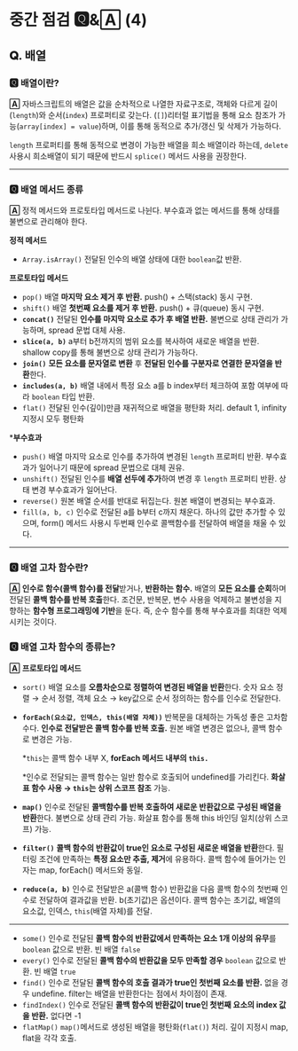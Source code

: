 # 중간 점검 🆀&🄰 (4)

## 𝐐. 배열

### 🆀 배열이란?

**🄰** 자바스크립트의 배열은 값을 순차적으로 나열한 자료구조로, 객체와 다르게 길이(`length`)와 순서(`index`) 프로퍼티로 갖는다. (`[]`)리터럴 표기법을 통해 요소 참조가 가능(`array[index] = value`)하며, 이를 통해 동적으로 추가/갱신 및 삭제가 가능하다.

`length` 프로퍼티를 통해 동적으로 변경이 가능한 배열을 희소 배열이라 하는데, `delete` 사용시 희소배열이 되기 때문에 반드시 `splice()` 메서드 사용을 권장한다.

---

### 🆀 배열 메서드 종류

**🄰** 정적 메서드와 프로토타입 메서드로 나뉜다. 부수효과 없는 메서드를 통해 상태를 불변으로 관리해야 한다.

**정적 메서드**

- `Array.isArray()` 전달된 인수의 배열 상태에 대한 `boolean`값 반환.

**프로토타입 메서드**

- `pop()` 배열 **마지막 요소 제거 후 반환.** push() + 스택(stack) 동시 구현.
- `shift()` 배열 **첫번째 요소를 제거 후 반환.** push() + 큐(queue) 동시 구현.
- **`concat()`** 전달된 **인수를 마지막 요소로 추가 후 배열 반환.** 불변으로 상태 관리가 가능하며, spread 문법 대체 사용.
- **`slice(a, b)`** a부터 b전까지의 범위 요소를 복사하여 새로운 배열을 반환. shallow copy를 통해 불변으로 상태 관리가 가능하다.
- **`join()`** **모든 요소를 문자열로 변환** 후 **전달된 인수를 구분자로 연결한 문자열을 반환**한다.
- **`includes(a, b)`** 배열 내에서 특정 요소 a를 b index부터 체크하여 포함 여부에 따라 `boolean` 타입 반환.
- `flat()` 전달된 인수(깊이)만큼 재귀적으로 배열을 평탄화 처리. default 1, infinity 지정시 모두 평탄화

***부수효과**

- `push()` 배열 마지막 요소로 인수를 추가하여 변경된 `length` 프로퍼티 반환. 부수효과가 일어나기 때문에 spread 문법으로 대체 권유.
- `unshift()` 전달된 인수를 **배열 선두에 추가**하여 변경 후 `length` 프로퍼티 반환. 상태 변경 부수효과가 일어난다.
- `reverse()` 원본 배열 순서를 반대로 뒤집는다. 원본 배열이 변경되는 부수효과.
- `fill(a, b, c)` 인수로 전달된 a를 b부터 c까지 채운다. 하나의 값만 추가할 수 있으며, form() 메서드 사용시 두번째 인수로 콜백함수를 전달하여 배열을 채울 수 있다.

---

### 🆀 배열 고차 함수란?

**🄰** **인수로 함수(콜백 함수)를 전달**받거나, **반환하는 함수.** 배열의 **모든 요소를 순회**하며 전달된 **콜백 함수를 반복 호출**한다. 조건문, 반복문, 변수 사용을 억제하고 불변성을 지향하는 **함수형 프로그래밍에 기반**을 둔다. 즉, 순수 함수를 통해 부수효과를 최대한 억제시키는 것이다. 

### 🆀 배열 고차 함수의 종류는?

**🄰** **프로토타입 메서드**

- `sort()` 배열 요소를 **오름차순으로 정렬하여 변경된 배열을 반환**한다. 숫자 요소 정렬 → 순서 정렬, 객체 요소 → key값으로 순서 정의하는 함수를 인수로 전달한다.
- **`forEach(요소값, 인덱스, this(배열 자체))`** 반복문을 대체하는 가독성 좋은 고차함수다. **인수로 전달받은 콜백 함수를 반복 호출.** 원본 배열 변경은 없으나, 콜백 함수로 변경은 가능.
    
    *`this`는 콜백 함수 내부 X, **forEach 메서드 내부의 `this.`**
    
    *인수로 전달되는 콜백 함수는 일반 함수로 호출되어 undefined를 가리킨다. **화살표 함수 사용 → `this`는 상위 스코프 참조** 가능. 
    
- **`map()`** 인수로 전달된 **콜백함수를 반복 호출하여 새로운 반환값으로 구성된 배열을 반환**한다. 불변으로 상태 관리 가능. 화살표 함수를 통해 this 바인딩 일치(상위 스코프) 가능.
- **`filter()`** **콜백 함수의 반환값이 true인 요소로 구성된 새로운 배열을 반환**한다. 필터링 조건에 만족하는 **특정 요소만 추출, 제거**에 유용하다. 콜백 함수에 들어가는 인자는 map, forEach() 메서드와 동일.
- **`reduce(a, b)`** 인수로 전달받은 a(콜백 함수) 반환값을 다음 콜백 함수의 첫번째 인수로 전달하여 결과값을 반환. b(초기값)은 옵션이다. 콜백 함수는 초기값, 배열의 요소값, 인덱스, `this`(배열 자체)를 전달.

---

- `some()` 인수로 전달된 **콜백 함수의 반환값에서 만족하는 요소 1개 이상의 유무**를 `boolean` 값으로 반환. 빈 배열 `false`
- `every()` 인수로 전달된 **콜백 함수의 반환값을 모두 만족할 경우** `boolean` 값으로 반환. 빈 배열 `true`
- `find()` 인수로 전달된 **콜백 함수의 호출 결과가 true인 첫번째 요소를 반환.** 없을 경우 undefine. filter는 배열을 반환한다는 점에서 차이점이 존재.
- `findIndex()` 인수로 전달된 **콜백 함수의 반환값이 true인 첫번째 요소의 index 값을 반환.** 없다면 -1
- `flatMap()` `map()`메서드로 생성된 배열을 평탄화(`flat()`) 처리. 깊이 지정시 map, flat을 각각 호출.